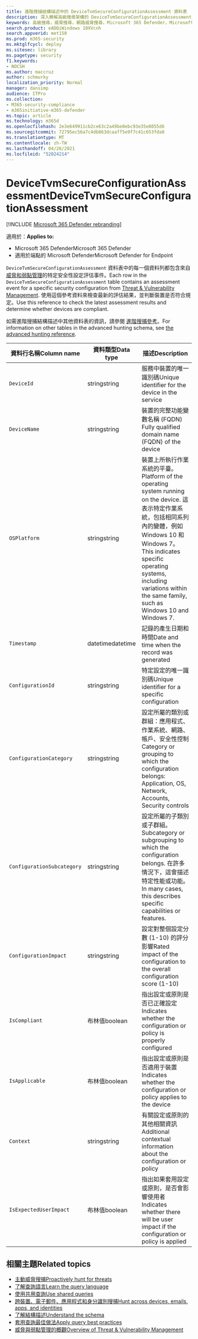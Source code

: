 ```yaml
---
title: 進階搜捕結構描述中的 DeviceTvmSecureConfigurationAssessment 資料表
description: 深入瞭解高級搜尋架構的 DeviceTvmSecureConfigurationAssessment 資料表中的安全性評估事件。 這些威脅 & 弱點管理事件會提供裝置資訊，以及安全性設定詳細資料、影響和符合性資訊。
keywords: 高級搜尋，威脅搜尋，網路威脅搜尋，Microsoft 365 Defender，Microsoft 365，m365，search，query，遙測，schema reference，kusto，table，column，資料類型，描述，威脅 & 弱點管理，TVM，裝置管理，安全性設定，DeviceTvmSecureConfigurationAssessment
search.product: eADQiWindows 10XVcnh
search.appverid: met150
ms.prod: m365-security
ms.mktglfcycl: deploy
ms.sitesec: library
ms.pagetype: security
f1.keywords:
- NOCSH
ms.author: maccruz
author: schmurky
localization_priority: Normal
manager: dansimp
audience: ITPro
ms.collection:
- M365-security-compliance
- m365initiative-m365-defender
ms.topic: article
ms.technology: m365d
ms.openlocfilehash: 2e3e649911cb2ce63c2a49be0ebc93e35e8055d6
ms.sourcegitcommit: 72795ec56a7c4db863dcaaff5e9f7c41c653fda8
ms.translationtype: MT
ms.contentlocale: zh-TW
ms.lasthandoff: 04/26/2021
ms.locfileid: "52024214"
---
```

# <a name="devicetvmsecureconfigurationassessment"></a><span data-ttu-id="335b8-105">DeviceTvmSecureConfigurationAssessment</span><span class="sxs-lookup"><span data-stu-id="335b8-105">DeviceTvmSecureConfigurationAssessment</span></span>

[!INCLUDE [Microsoft 365 Defender rebranding](../includes/microsoft-defender.md)]


<span data-ttu-id="335b8-106">適用於：</span><span class="sxs-lookup"><span data-stu-id="335b8-106">**Applies to:**</span></span>
- <span data-ttu-id="335b8-107">Microsoft 365 Defender</span><span class="sxs-lookup"><span data-stu-id="335b8-107">Microsoft 365 Defender</span></span>
- <span data-ttu-id="335b8-108">適用於端點的 Microsoft Defender</span><span class="sxs-lookup"><span data-stu-id="335b8-108">Microsoft Defender for Endpoint</span></span>



<span data-ttu-id="335b8-109">`DeviceTvmSecureConfigurationAssessment` 資料表中的每一個資料列都包含來自[威脅和弱點管理](/windows/security/threat-protection/microsoft-defender-atp/next-gen-threat-and-vuln-mgt)的特定安全性設定評估事件。</span><span class="sxs-lookup"><span data-stu-id="335b8-109">Each row in the `DeviceTvmSecureConfigurationAssessment` table contains an assessment event for a specific security configuration from [Threat & Vulnerability Management](/windows/security/threat-protection/microsoft-defender-atp/next-gen-threat-and-vuln-mgt).</span></span> <span data-ttu-id="335b8-110">使用這個參考資料來檢查最新的評估結果，並判斷裝置是否符合規定。</span><span class="sxs-lookup"><span data-stu-id="335b8-110">Use this reference to check the latest assessment results and determine whether devices are compliant.</span></span>

<span data-ttu-id="335b8-111">如需進階搜捕結構描述中其他資料表的資訊，請參閱 [進階搜捕參考](advanced-hunting-schema-tables.md)。</span><span class="sxs-lookup"><span data-stu-id="335b8-111">For information on other tables in the advanced hunting schema, see [the advanced hunting reference](advanced-hunting-schema-tables.md).</span></span>

| <span data-ttu-id="335b8-112">資料行名稱</span><span class="sxs-lookup"><span data-stu-id="335b8-112">Column name</span></span> | <span data-ttu-id="335b8-113">資料類型</span><span class="sxs-lookup"><span data-stu-id="335b8-113">Data type</span></span> | <span data-ttu-id="335b8-114">描述</span><span class="sxs-lookup"><span data-stu-id="335b8-114">Description</span></span> |
|-------------|-----------|-------------|
| `DeviceId` | <span data-ttu-id="335b8-115">string</span><span class="sxs-lookup"><span data-stu-id="335b8-115">string</span></span> | <span data-ttu-id="335b8-116">服務中裝置的唯一識別碼</span><span class="sxs-lookup"><span data-stu-id="335b8-116">Unique identifier for the device in the service</span></span> |
| `DeviceName` | <span data-ttu-id="335b8-117">string</span><span class="sxs-lookup"><span data-stu-id="335b8-117">string</span></span> | <span data-ttu-id="335b8-118">裝置的完整功能變數名稱 (FQDN) </span><span class="sxs-lookup"><span data-stu-id="335b8-118">Fully qualified domain name (FQDN) of the device</span></span> |
| `OSPlatform` | <span data-ttu-id="335b8-119">string</span><span class="sxs-lookup"><span data-stu-id="335b8-119">string</span></span> | <span data-ttu-id="335b8-120">裝置上所執行作業系統的平臺。</span><span class="sxs-lookup"><span data-stu-id="335b8-120">Platform of the operating system running on the device.</span></span> <span data-ttu-id="335b8-121">這表示特定作業系統，包括相同系列內的變體，例如 Windows 10 和 Windows 7。</span><span class="sxs-lookup"><span data-stu-id="335b8-121">This indicates specific operating systems, including variations within the same family, such as Windows 10 and Windows 7.</span></span>|
| `Timestamp` | <span data-ttu-id="335b8-122">datetime</span><span class="sxs-lookup"><span data-stu-id="335b8-122">datetime</span></span> | <span data-ttu-id="335b8-123">記錄的產生日期和時間</span><span class="sxs-lookup"><span data-stu-id="335b8-123">Date and time when the record was generated</span></span> |
| `ConfigurationId` | <span data-ttu-id="335b8-124">string</span><span class="sxs-lookup"><span data-stu-id="335b8-124">string</span></span> | <span data-ttu-id="335b8-125">特定設定的唯一識別碼</span><span class="sxs-lookup"><span data-stu-id="335b8-125">Unique identifier for a specific configuration</span></span> |
| `ConfigurationCategory` | <span data-ttu-id="335b8-126">string</span><span class="sxs-lookup"><span data-stu-id="335b8-126">string</span></span> | <span data-ttu-id="335b8-127">設定所屬的類別或群組：應用程式、作業系統、網路、帳戶、安全性控制</span><span class="sxs-lookup"><span data-stu-id="335b8-127">Category or grouping to which the configuration belongs: Application, OS, Network, Accounts, Security controls</span></span> |
| `ConfigurationSubcategory` | <span data-ttu-id="335b8-128">string</span><span class="sxs-lookup"><span data-stu-id="335b8-128">string</span></span> | <span data-ttu-id="335b8-129">設定所屬的子類別或子群組。</span><span class="sxs-lookup"><span data-stu-id="335b8-129">Subcategory or subgrouping to which the configuration belongs.</span></span> <span data-ttu-id="335b8-130">在許多情況下，這會描述特定性能或功能。</span><span class="sxs-lookup"><span data-stu-id="335b8-130">In many cases, this describes specific capabilities or features.</span></span> |
| `ConfigurationImpact` | <span data-ttu-id="335b8-131">string</span><span class="sxs-lookup"><span data-stu-id="335b8-131">string</span></span> | <span data-ttu-id="335b8-132">設定對整個設定分數 (1-10) 的評分影響</span><span class="sxs-lookup"><span data-stu-id="335b8-132">Rated impact of the configuration to the overall configuration score (1-10)</span></span> |
| `IsCompliant` | <span data-ttu-id="335b8-133">布林值</span><span class="sxs-lookup"><span data-stu-id="335b8-133">boolean</span></span> | <span data-ttu-id="335b8-134">指出設定或原則是否已正確設定</span><span class="sxs-lookup"><span data-stu-id="335b8-134">Indicates whether the configuration or policy is properly configured</span></span> |
| `IsApplicable` | <span data-ttu-id="335b8-135">布林值</span><span class="sxs-lookup"><span data-stu-id="335b8-135">boolean</span></span> | <span data-ttu-id="335b8-136">指出設定或原則是否適用于裝置</span><span class="sxs-lookup"><span data-stu-id="335b8-136">Indicates whether the configuration or policy applies to the device</span></span> |
| `Context` | <span data-ttu-id="335b8-137">string</span><span class="sxs-lookup"><span data-stu-id="335b8-137">string</span></span> | <span data-ttu-id="335b8-138">有關設定或原則的其他相關資訊</span><span class="sxs-lookup"><span data-stu-id="335b8-138">Additional contextual information about the configuration or policy</span></span> |
| `IsExpectedUserImpact` | <span data-ttu-id="335b8-139">布林值</span><span class="sxs-lookup"><span data-stu-id="335b8-139">boolean</span></span> | <span data-ttu-id="335b8-140">指出如果套用設定或原則，是否會影響使用者</span><span class="sxs-lookup"><span data-stu-id="335b8-140">Indicates whether there will be user impact if the configuration or policy is applied</span></span> |

## <a name="related-topics"></a><span data-ttu-id="335b8-141">相關主題</span><span class="sxs-lookup"><span data-stu-id="335b8-141">Related topics</span></span>

- [<span data-ttu-id="335b8-142">主動威脅搜捕</span><span class="sxs-lookup"><span data-stu-id="335b8-142">Proactively hunt for threats</span></span>](advanced-hunting-overview.md)
- [<span data-ttu-id="335b8-143">了解查詢語言</span><span class="sxs-lookup"><span data-stu-id="335b8-143">Learn the query language</span></span>](advanced-hunting-query-language.md)
- [<span data-ttu-id="335b8-144">使用共用查詢</span><span class="sxs-lookup"><span data-stu-id="335b8-144">Use shared queries</span></span>](advanced-hunting-shared-queries.md)
- [<span data-ttu-id="335b8-145">跨裝置、電子郵件、應用程式和身分識別搜捕</span><span class="sxs-lookup"><span data-stu-id="335b8-145">Hunt across devices, emails, apps, and identities</span></span>](advanced-hunting-query-emails-devices.md)
- [<span data-ttu-id="335b8-146">了解結構描述</span><span class="sxs-lookup"><span data-stu-id="335b8-146">Understand the schema</span></span>](advanced-hunting-schema-tables.md)
- [<span data-ttu-id="335b8-147">套用查詢最佳做法</span><span class="sxs-lookup"><span data-stu-id="335b8-147">Apply query best practices</span></span>](advanced-hunting-best-practices.md)
- [<span data-ttu-id="335b8-148">威脅與弱點管理的概觀</span><span class="sxs-lookup"><span data-stu-id="335b8-148">Overview of Threat & Vulnerability Management</span></span>](/windows/security/threat-protection/microsoft-defender-atp/next-gen-threat-and-vuln-mgt)